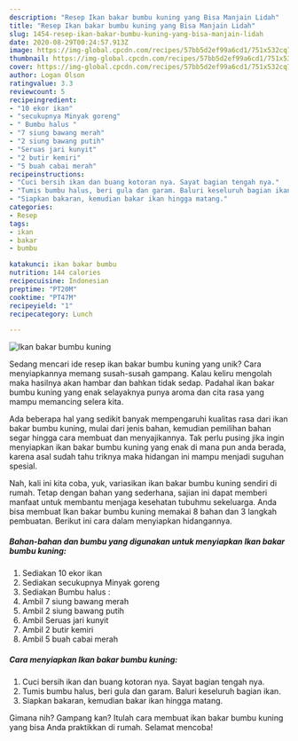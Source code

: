 ```yaml
---
description: "Resep Ikan bakar bumbu kuning yang Bisa Manjain Lidah"
title: "Resep Ikan bakar bumbu kuning yang Bisa Manjain Lidah"
slug: 1454-resep-ikan-bakar-bumbu-kuning-yang-bisa-manjain-lidah
date: 2020-08-29T00:24:57.913Z
image: https://img-global.cpcdn.com/recipes/57bb5d2ef99a6cd1/751x532cq70/ikan-bakar-bumbu-kuning-foto-resep-utama.jpg
thumbnail: https://img-global.cpcdn.com/recipes/57bb5d2ef99a6cd1/751x532cq70/ikan-bakar-bumbu-kuning-foto-resep-utama.jpg
cover: https://img-global.cpcdn.com/recipes/57bb5d2ef99a6cd1/751x532cq70/ikan-bakar-bumbu-kuning-foto-resep-utama.jpg
author: Logan Olson
ratingvalue: 3.3
reviewcount: 5
recipeingredient:
- "10 ekor ikan"
- "secukupnya Minyak goreng"
- " Bumbu halus "
- "7 siung bawang merah"
- "2 siung bawang putih"
- "Seruas jari kunyit"
- "2 butir kemiri"
- "5 buah cabai merah"
recipeinstructions:
- "Cuci bersih ikan dan buang kotoran nya. Sayat bagian tengah nya."
- "Tumis bumbu halus, beri gula dan garam. Baluri keseluruh bagian ikan."
- "Siapkan bakaran, kemudian bakar ikan hingga matang."
categories:
- Resep
tags:
- ikan
- bakar
- bumbu

katakunci: ikan bakar bumbu 
nutrition: 144 calories
recipecuisine: Indonesian
preptime: "PT20M"
cooktime: "PT47M"
recipeyield: "1"
recipecategory: Lunch

---
```



![Ikan bakar bumbu kuning](https://img-global.cpcdn.com/recipes/57bb5d2ef99a6cd1/751x532cq70/ikan-bakar-bumbu-kuning-foto-resep-utama.jpg)

Sedang mencari ide resep ikan bakar bumbu kuning yang unik? Cara menyiapkannya memang susah-susah gampang. Kalau keliru mengolah maka hasilnya akan hambar dan bahkan tidak sedap. Padahal ikan bakar bumbu kuning yang enak selayaknya punya aroma dan cita rasa yang mampu memancing selera kita.



Ada beberapa hal yang sedikit banyak mempengaruhi kualitas rasa dari ikan bakar bumbu kuning, mulai dari jenis bahan, kemudian pemilihan bahan segar hingga cara membuat dan menyajikannya. Tak perlu pusing jika ingin menyiapkan ikan bakar bumbu kuning yang enak di mana pun anda berada, karena asal sudah tahu triknya maka hidangan ini mampu menjadi suguhan spesial.


Nah, kali ini kita coba, yuk, variasikan ikan bakar bumbu kuning sendiri di rumah. Tetap dengan bahan yang sederhana, sajian ini dapat memberi manfaat untuk membantu menjaga kesehatan tubuhmu sekeluarga. Anda bisa membuat Ikan bakar bumbu kuning memakai 8 bahan dan 3 langkah pembuatan. Berikut ini cara dalam menyiapkan hidangannya.

<!--inarticleads1-->

##### Bahan-bahan dan bumbu yang digunakan untuk menyiapkan Ikan bakar bumbu kuning:

1. Sediakan 10 ekor ikan
1. Sediakan secukupnya Minyak goreng
1. Sediakan  Bumbu halus :
1. Ambil 7 siung bawang merah
1. Ambil 2 siung bawang putih
1. Ambil Seruas jari kunyit
1. Ambil 2 butir kemiri
1. Ambil 5 buah cabai merah




<!--inarticleads2-->

##### Cara menyiapkan Ikan bakar bumbu kuning:

1. Cuci bersih ikan dan buang kotoran nya. Sayat bagian tengah nya.
1. Tumis bumbu halus, beri gula dan garam. Baluri keseluruh bagian ikan.
1. Siapkan bakaran, kemudian bakar ikan hingga matang.




Gimana nih? Gampang kan? Itulah cara membuat ikan bakar bumbu kuning yang bisa Anda praktikkan di rumah. Selamat mencoba!
